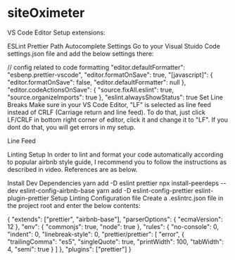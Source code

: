 # siteOximeter

VS Code Editor Setup
extensions:

ESLint
Prettier
Path Autocomplete
Settings
Go to your Visual Stuido Code settings.json file and add the below settings there:

// config related to code formatting
"editor.defaultFormatter": "esbenp.prettier-vscode",
"editor.formatOnSave": true,
"[javascript]": {
"editor.formatOnSave": false,
"editor.defaultFormatter": null
},
"editor.codeActionsOnSave": {
"source.fixAll.eslint": true,
"source.organizeImports": true
},
"eslint.alwaysShowStatus": true
Set Line Breaks
Make sure in your VS Code Editor, "LF" is selected as line feed instead of CRLF (Carriage return and line feed). To do that, just click LF/CRLF in bottom right corner of editor, click it and change it to "LF". If you dont do that, you will get errors in my setup.

Line Feed

Linting Setup
In order to lint and format your code automatically according to popular airbnb style guide, I recommend you to follow the instructions as described in video. References are as below.

Install Dev Dependencies
yarn add -D eslint prettier
npx install-peerdeps --dev eslint-config-airbnb-base
yarn add -D eslint-config-prettier eslint-plugin-prettier
Setup Linting Configuration file
Create a .eslintrc.json file in the project root and enter the below contents:

{
"extends": ["prettier", "airbnb-base"],
"parserOptions": {
"ecmaVersion": 12
},
"env": {
"commonjs": true,
"node": true
},
"rules": {
"no-console": 0,
"indent": 0,
"linebreak-style": 0,
"prettier/prettier": [
"error",
{
"trailingComma": "es5",
"singleQuote": true,
"printWidth": 100,
"tabWidth": 4,
"semi": true
}
]
},
"plugins": ["prettier"]
}
